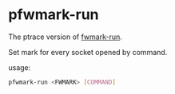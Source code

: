 # pfwmark-run

The ptrace version of [fwmark-run](https://github.com/KusakabeShi/fwmark-run).

Set mark for every socket opened by command.

usage:

```bash
pfwmark-run <FWMARK> [COMMAND]
```